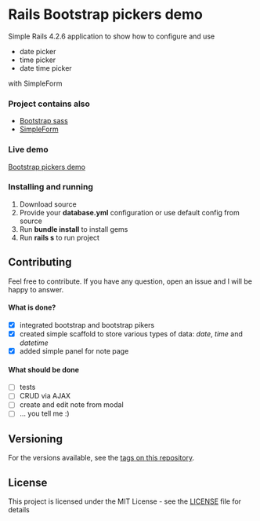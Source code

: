 # Rails Bootstrap pickers demo
Simple Rails 4.2.6 application to show how to configure and use
* date picker
* time picker
* date time picker

with SimpleForm

### Project contains also
* [Bootstrap sass](https://github.com/twbs/bootstrap-sass)
* [SimpleForm](https://github.com/plataformatec/simple_form)

### Live demo
[Bootstrap pickers demo](http://bootstrap-pikers.herokuapp.com/)

### Installing and running
 1. Download source
 2. Provide your **database.yml** configuration or use default config from source
 3. Run **bundle install** to install gems
 4. Run **rails s** to run project

## Contributing
Feel free to contribute.
If you have any question, open an issue and I will be happy to answer.

#### What is done?
 * [x] integrated bootstrap and bootstrap pikers
 * [x] created simple scaffold to store various types of data: *date*, *time* and *datetime*
 * [x] added simple panel for note page

#### What should be done
 * [ ] tests
 * [ ] CRUD via AJAX
 * [ ] create and edit note from modal
 * [ ] ... you tell me :)

## Versioning
For the versions available, see the [tags on this repository](https://github.com/DonMat/Rails-Bootstrap-pickers-demo/tags).

## License
This project is licensed under the MIT License - see the [LICENSE](LICENSE) file for details